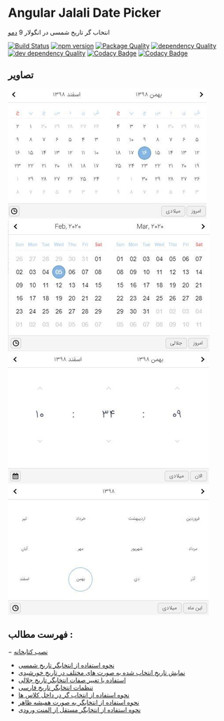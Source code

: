 # Angular Jalali Date Picker
انتخاب گر تاریخ شمسی در انگولار 9
[دمو](https://fingerpich.github.io/jalali-angular-datepicker/)

[![Build Status](https://travis-ci.org/fingerpich/jalali-angular-datepicker.svg?branch=jalali-master)](https://travis-ci.org/fingerpich/jalali-angular-datepicker) 
[![npm version](https://badge.fury.io/js/ng2-jalali-date-picker.svg)](https://badge.fury.io/js/ng2-jalali-date-picker)
[![Package Quality](http://npm.packagequality.com/shield/ng2-jalali-date-picker.svg)](http://packagequality.com/#?package=ng2-jalali-date-picker)
[![dependency Quality](https://david-dm.org/fingerpich/jalali-angular-datepicker.svg)](https://david-dm.org/fingerpich/jalali-angular-datepicker)
[![dev dependency Quality](https://david-dm.org/fingerpich/jalali-angular-datepicker/dev-status.svg)](https://david-dm.org/fingerpich/jalali-angular-datepicker?type=dev)
[![Codacy Badge](https://api.codacy.com/project/badge/Grade/72a073fa893f4f0b823f41106c9e4f56)](https://www.codacy.com/app/zarei-bs/jalali-angular-datepicker?utm_source=github.com&amp;utm_medium=referral&amp;utm_content=fingerpich/jalali-angular-datepicker&amp;utm_campaign=Badge_Grade)
[![Codacy Badge](https://api.codacy.com/project/badge/Coverage/72a073fa893f4f0b823f41106c9e4f56)](https://www.codacy.com/app/zarei-bs/jalali-angular-datepicker?utm_source=github.com&amp;utm_medium=referral&amp;utm_content=fingerpich/jalali-angular-datepicker&amp;utm_campaign=Badge_Coverage)

## تصاویر

<img alt="Jalali Datepicker" src="./screenshots/1.jpg">
<img alt="Gregorian Datepicker" src="./screenshots/3.jpg">
<img alt="Time Picker" src="./screenshots/2.jpg">
<img alt="Month Picker" src="./screenshots/4.jpg">

## فهرست مطالب :

 − [نصب کتابخانه](https://github.com/fingerpich/jalali-angular-datepicker#installation)
 - [نحوه استفاده از انتخابگر تاریخ شمسی](https://github.com/fingerpich/jalali-angular-datepicker#how_to_use)
 - [نمایش تاریخ انتخاب شده به صورت های مختلف در تاریخ خورشیدی](https://github.com/fingerpich/jalali-angular-datepicker#how_to_use_the_output_as_a_jalali_shamsi_date)
 - [استفاده یا تغییر صفات انتخابگر تاریخ جلالی](https://github.com/fingerpich/jalali-angular-datepicker#Attributes)
 - [تنظمات انتخابگر تاریخ فارسی](https://github.com/fingerpich/jalali-angular-datepicker#Configuration)
 - [نحوه استفاده از انتخاب گر در داخل کلاس ها](https://github.com/fingerpich/jalali-angular-datepicker#API)
 - [نحوه استفاده از انتخابگر به صورت همیشه ظاهر](https://github.com/fingerpich/jalali-angular-datepicker#Inline_-_Day_Calendar)
 - [نحوه استفاده از انتخابگر مستقل از المنت ورودی](https://github.com/fingerpich/jalali-angular-datepicker#Directive)
